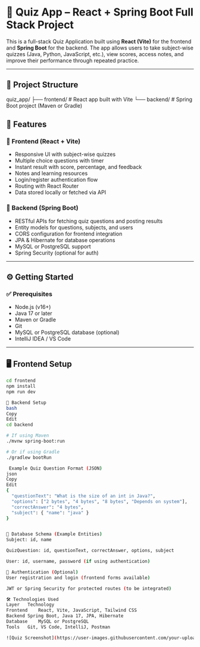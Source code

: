 # 🧠 Quiz App – React + Spring Boot Full Stack Project

This is a full-stack Quiz Application built using **React (Vite)** for the frontend and **Spring Boot** for the backend. The app allows users to take subject-wise quizzes (Java, Python, JavaScript, etc.), view scores, access notes, and improve their performance through repeated practice.

---

## 📁 Project Structure

quiz_app/
├── frontend/ # React app built with Vite
└── backend/ # Spring Boot project (Maven or Gradle)

## 🚀 Features

### 🔹 Frontend (React + Vite)
- Responsive UI with subject-wise quizzes
- Multiple choice questions with timer
- Instant result with score, percentage, and feedback
- Notes and learning resources
- Login/register authentication flow
- Routing with React Router
- Data stored locally or fetched via API

### 🔹 Backend (Spring Boot)
- RESTful APIs for fetching quiz questions and posting results
- Entity models for questions, subjects, and users
- CORS configuration for frontend integration
- JPA & Hibernate for database operations
- MySQL or PostgreSQL support
- Spring Security (optional for auth)

---

## ⚙️ Getting Started

### ✅ Prerequisites

- Node.js (v16+)
- Java 17 or later
- Maven or Gradle
- Git
- MySQL or PostgreSQL database (optional)
- IntelliJ IDEA / VS Code

---

## 🖥️ Frontend Setup

```bash
cd frontend
npm install
npm run dev

🔧 Backend Setup
bash
Copy
Edit
cd backend

# If using Maven
./mvnw spring-boot:run

# Or if using Gradle
./gradlew bootRun

 Example Quiz Question Format (JSON)
json
Copy
Edit
{
  "questionText": "What is the size of an int in Java?",
  "options": ["2 bytes", "4 bytes", "8 bytes", "Depends on system"],
  "correctAnswer": "4 bytes",
  "subject": { "name": "java" }
}


💾 Database Schema (Example Entities)
Subject: id, name

QuizQuestion: id, questionText, correctAnswer, options, subject

User: id, username, password (if using authentication)

🔐 Authentication (Optional)
User registration and login (frontend forms available)

JWT or Spring Security for protected routes (to be integrated)

🛠️ Technologies Used
Layer	Technology
Frontend	React, Vite, JavaScript, Tailwind CSS
Backend	Spring Boot, Java 17, JPA, Hibernate
Database	MySQL or PostgreSQL
Tools	Git, VS Code, IntelliJ, Postman

![Quiz Screenshot](https://user-images.githubusercontent.com/your-uploaded-path/image.png)

